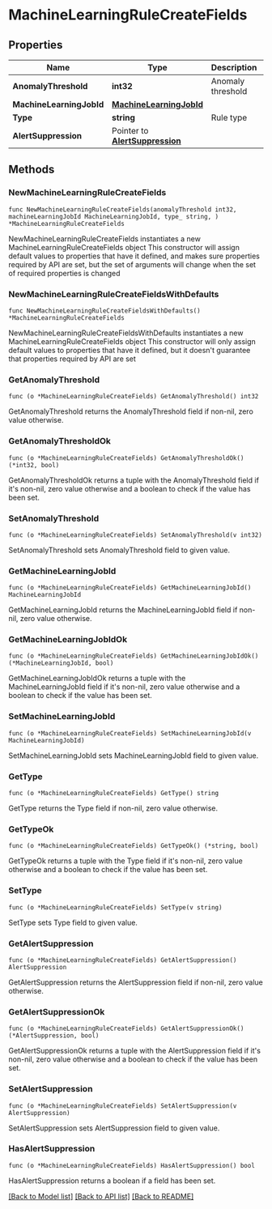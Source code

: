 # MachineLearningRuleCreateFields

## Properties

Name | Type | Description | Notes
------------ | ------------- | ------------- | -------------
**AnomalyThreshold** | **int32** | Anomaly threshold | 
**MachineLearningJobId** | [**MachineLearningJobId**](MachineLearningJobId.md) |  | 
**Type** | **string** | Rule type | 
**AlertSuppression** | Pointer to [**AlertSuppression**](AlertSuppression.md) |  | [optional] 

## Methods

### NewMachineLearningRuleCreateFields

`func NewMachineLearningRuleCreateFields(anomalyThreshold int32, machineLearningJobId MachineLearningJobId, type_ string, ) *MachineLearningRuleCreateFields`

NewMachineLearningRuleCreateFields instantiates a new MachineLearningRuleCreateFields object
This constructor will assign default values to properties that have it defined,
and makes sure properties required by API are set, but the set of arguments
will change when the set of required properties is changed

### NewMachineLearningRuleCreateFieldsWithDefaults

`func NewMachineLearningRuleCreateFieldsWithDefaults() *MachineLearningRuleCreateFields`

NewMachineLearningRuleCreateFieldsWithDefaults instantiates a new MachineLearningRuleCreateFields object
This constructor will only assign default values to properties that have it defined,
but it doesn't guarantee that properties required by API are set

### GetAnomalyThreshold

`func (o *MachineLearningRuleCreateFields) GetAnomalyThreshold() int32`

GetAnomalyThreshold returns the AnomalyThreshold field if non-nil, zero value otherwise.

### GetAnomalyThresholdOk

`func (o *MachineLearningRuleCreateFields) GetAnomalyThresholdOk() (*int32, bool)`

GetAnomalyThresholdOk returns a tuple with the AnomalyThreshold field if it's non-nil, zero value otherwise
and a boolean to check if the value has been set.

### SetAnomalyThreshold

`func (o *MachineLearningRuleCreateFields) SetAnomalyThreshold(v int32)`

SetAnomalyThreshold sets AnomalyThreshold field to given value.


### GetMachineLearningJobId

`func (o *MachineLearningRuleCreateFields) GetMachineLearningJobId() MachineLearningJobId`

GetMachineLearningJobId returns the MachineLearningJobId field if non-nil, zero value otherwise.

### GetMachineLearningJobIdOk

`func (o *MachineLearningRuleCreateFields) GetMachineLearningJobIdOk() (*MachineLearningJobId, bool)`

GetMachineLearningJobIdOk returns a tuple with the MachineLearningJobId field if it's non-nil, zero value otherwise
and a boolean to check if the value has been set.

### SetMachineLearningJobId

`func (o *MachineLearningRuleCreateFields) SetMachineLearningJobId(v MachineLearningJobId)`

SetMachineLearningJobId sets MachineLearningJobId field to given value.


### GetType

`func (o *MachineLearningRuleCreateFields) GetType() string`

GetType returns the Type field if non-nil, zero value otherwise.

### GetTypeOk

`func (o *MachineLearningRuleCreateFields) GetTypeOk() (*string, bool)`

GetTypeOk returns a tuple with the Type field if it's non-nil, zero value otherwise
and a boolean to check if the value has been set.

### SetType

`func (o *MachineLearningRuleCreateFields) SetType(v string)`

SetType sets Type field to given value.


### GetAlertSuppression

`func (o *MachineLearningRuleCreateFields) GetAlertSuppression() AlertSuppression`

GetAlertSuppression returns the AlertSuppression field if non-nil, zero value otherwise.

### GetAlertSuppressionOk

`func (o *MachineLearningRuleCreateFields) GetAlertSuppressionOk() (*AlertSuppression, bool)`

GetAlertSuppressionOk returns a tuple with the AlertSuppression field if it's non-nil, zero value otherwise
and a boolean to check if the value has been set.

### SetAlertSuppression

`func (o *MachineLearningRuleCreateFields) SetAlertSuppression(v AlertSuppression)`

SetAlertSuppression sets AlertSuppression field to given value.

### HasAlertSuppression

`func (o *MachineLearningRuleCreateFields) HasAlertSuppression() bool`

HasAlertSuppression returns a boolean if a field has been set.


[[Back to Model list]](../README.md#documentation-for-models) [[Back to API list]](../README.md#documentation-for-api-endpoints) [[Back to README]](../README.md)


